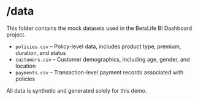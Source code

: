 # /data

This folder contains the mock datasets used in the BetaLife BI Dashboard project.

- `policies.csv` – Policy-level data, includes product type, premium, duration, and status  
- `customers.csv` – Customer demographics, including age, gender, and location  
- `payments.csv` – Transaction-level payment records associated with policies

All data is synthetic and generated solely for this demo.
